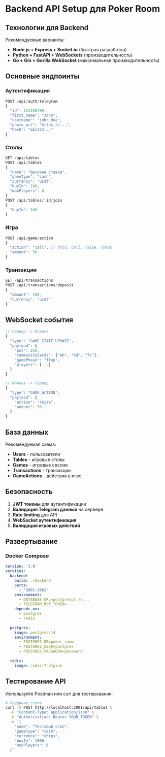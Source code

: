 # Backend API Setup для Poker Room

## Технологии для Backend

Рекомендуемые варианты:
- **Node.js + Express + Socket.io** (быстрая разработка)
- **Python + FastAPI + WebSockets** (производительность)
- **Go + Gin + Gorilla WebSocket** (максимальная производительность)

## Основные эндпоинты

### Аутентификация
```javascript
POST /api/auth/telegram
{
  "id": 123456789,
  "first_name": "John",
  "username": "john_doe",
  "photo_url": "https://...",
  "hash": "abc123..."
}
```

### Столы
```javascript
GET /api/tables
POST /api/tables
{
  "name": "Высокие ставки",
  "gameType": "cash",
  "currency": "usdt",
  "buyIn": 100,
  "maxPlayers": 6
}
POST /api/tables/:id/join
{
  "buyIn": 100
}
```

### Игра
```javascript
POST /api/game/action
{
  "action": "call", // fold, call, raise, check
  "amount": 50
}
```

### Транзакции
```javascript
GET /api/transactions
POST /api/transactions/deposit
{
  "amount": 100,
  "currency": "usdt"
}
```

## WebSocket события

```javascript
// Сервер -> Клиент
{
  "type": "GAME_STATE_UPDATE",
  "payload": {
    "pot": 250,
    "communityCards": ["Ah", "Kd", "7s"],
    "gamePhase": "flop",
    "players": [...]
  }
}

// Клиент -> Сервер
{
  "type": "GAME_ACTION",
  "payload": {
    "action": "raise",
    "amount": 50
  }
}
```

## База данных

Рекомендуемая схема:
- **Users** - пользователи
- **Tables** - игровые столы
- **Games** - игровые сессии
- **Transactions** - транзакции
- **GameActions** - действия в игре

## Безопасность

1. **JWT токены** для аутентификации
2. **Валидация Telegram данных** на сервере
3. **Rate limiting** для API
4. **WebSocket аутентификация**
5. **Валидация игровых действий**

## Развертывание

### Docker Compose
```yaml
version: '3.8'
services:
  backend:
    build: ./backend
    ports:
      - "3001:3001"
    environment:
      - DATABASE_URL=postgresql://...
      - TELEGRAM_BOT_TOKEN=...
    depends_on:
      - postgres
      - redis
  
  postgres:
    image: postgres:14
    environment:
      - POSTGRES_DB=poker_room
      - POSTGRES_USER=postgres
      - POSTGRES_PASSWORD=password
    
  redis:
    image: redis:7-alpine
```

## Тестирование API

Используйте Postman или curl для тестирования:

```bash
# Создание стола
curl -X POST http://localhost:3001/api/tables \
  -H "Content-Type: application/json" \
  -H "Authorization: Bearer YOUR_TOKEN" \
  -d '{
    "name": "Тестовый стол",
    "gameType": "cash",
    "currency": "chips",
    "buyIn": 1000,
    "maxPlayers": 6
  }'
```
